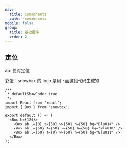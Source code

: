 ```yaml
---
nav:
  title: Components
  path: /components
mobile: false
group:
  title: 基础组件
  order: 2
---
```


## 定位

ab: 绝对定位

彩蛋：snowbox 的 logo 是用下面这段代码生成的

```tsx
/**
 * defaultShowCode: true
 */
import React from 'react';
import { Box } from 'snowbox';

export default () => (
  <Box h={120}>
    <Box ab l={0} t={50} w={50} h={50} bg="Blu014" />
    <Box ab l={50} t={50} w={50} h={50} bg="Blu010" />
    <Box ab l={50} t={0} w={50} h={50} bg="Blu011" />
  </Box>
);
```

<API></API>
